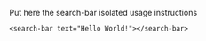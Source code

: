 Put here the search-bar isolated usage instructions

    <search-bar text="Hello World!"></search-bar>

